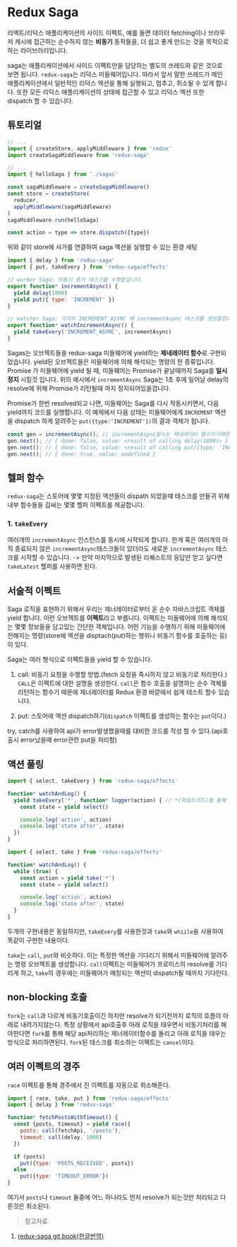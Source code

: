 # Redux Saga

리액트/리덕스 애플리케이션의 사이드 이펙트, 예를 들면 데이터 fetching이나 브라우저 캐시에 접근하는 순수하지 않는 **비동기** 동작들을, 더 쉽고 좋게 만드는 것을 목적으로하는 라이브러리입니다.

saga는 애플리케이션에서 사이드 이펙트만을 담당하는 별도의 쓰레드와 같은 것으로 보면 됩니다. `redux-saga`는 리덕스 미들웨어입니다. 따라서 앞서 말한 쓰레드가 메인 애플리케이션에서 일반적인 리덕스 엑션을 통해 실행되고, 멈추고, 취소될 수 있게 합니다. 또한 모든 리덕스 애플리케이션의 상태에 접근할 수 있고 리덕스 액션 또한 dispatch 할 수 있습니다.

## 튜토리얼

```javascript
// ...
import { createStore, applyMiddleware } from 'redux'
import createSagaMiddleware from 'redux-saga'

// ...
import { helloSaga } from './sagas'

const sagaMiddleware = createSagaMiddleware()
const store = createStore(
  reducer,
  applyMiddleware(sagaMiddleware)
)
sagaMiddleware.run(helloSaga)

const action = type => store.dispatch({type})
```
위와 같이 store에 사가를 연결하여 saga 엑션을 실행할 수 있는 환경 세팅

```javascript
import { delay } from 'redux-saga'
import { put, takeEvery } from 'redux-saga/effects'

// worker Saga: 비동기 증가 태스크를 수행할겁니다.
export function* incrementAsync() {
  yield delay(1000)
  yield put({ type: 'INCREMENT' })
}

// watcher Saga: 각각의 INCREMENT_ASYNC 에 incrementAsync 태스크를 생성할겁니다.
export function* watchIncrementAsync() {
  yield takeEvery('INCREMENT_ASYNC', incrementAsync)
}
```
Sagas는 오브젝트들을 redux-saga 미들웨어에 yield하는 **제네레이터 함수**로 구현되었습니다. yield된 오브젝트들은 미들웨어에 의해 해석되는 명령의 한 종류입니다. Promise 가 미들웨어에 yield 될 때, 미들웨어는 Promise가 끝날때까지 Saga를 **일시정지** 시킬것 입니다. 위의 예시에서 `incrementAsync` Saga는 1초 후에 일어날 delay의 resolve에 위해 Promise가 리턴될때 까지 정지되어있을겁니다.

Promise가 한번 resolved되고 나면, 미들웨어는 Saga를 다시 작동시키면서, 다음 yield까지 코드를 실행합니다. 이 예제에서 다음 상태는 미들웨어에게 `INCREMENT` 액션을 dispatch 하게 알려주는 `put({type:'INCREMENT'})`의 결과 객체가 됩니다.

```javascript
const gen = incrementAsync(); // incrementAsync함수는 제네레이터 함수이기때문에 이것을 실행하면 이터레이터 오브젝트를 반환하고,이터레이터의 next메소드는 객체를 리턴한다. { done: boolean, value: any }
gen.next(); // { done: false, value: <result of calling delay(1000)> }
gen.next(); // { done: false, value: <result of calling put({type: 'INCREMENT' })> }
gen.next(); // { done: true, value: undefined }
```

## 헬퍼 함수
`redux-saga`는 스토어에 몇몇 지정된 액션들이 dispath 되었을때 태스크를 만들귀 위해 내부 함수들을 감싸는 몇몇 헬퍼 이펙트를 제공합니다.

### 1. `takeEvery`

여러개의 `incrementAsync` 인스턴스를 동시에 시작되게 합니다. 한개 혹은 여러개의 아직 종료되지 않은 `incrementAsync`태스크들이 있더라도 새로운 `incrementAsync` 태스크를 시작할 수 있습니다. -> 만약 마지막으로 발생된 리퀘스트의 응답만 얻고 싶다면 `takeLatest` 헬퍼를 사용하면 된다.

## 서술적 이펙트

Saga 로직을 표현하기 위해서 우리는 제너레이터로부터 온 순수 자바스크립트 객체를 yield 합니다. 이런 오브젝트를 **이펙트**라고 부릅니다. 이펙트는 미들웨어에 의해 해석되는 몇몇 정보들을 담고있는 간단한 객체입니다. 어떤 기능을 수행하기 위해 미들웨어에 전해지는 명령(store에 액션을 disptach(put)하는 행위나 비동기 함수를 호출하는 등)이 있다.

Saga는 여러 형식으로 이펙트들을 yield 할 수 있습니다.

1. call: 비동기 요청을 수행할 방법.(fetch 요청을 즉시하지 않고 비동기로 처리한다.) `CALL`은 이펙트에 대한 설명을 생성한다. `call`은 함수 호출을 설명하는 순수 객체를 리턴하는 함수기 때문에 제너레이터를 Redux 환경 바깥에서 쉽게 테스트 할수 있습니다.

2. put: 스토어에 액션 dispatch하기(`dispatch` 이펙트를 생성하는 함수는 `put`이다.)

try, catch를 사용하여 api가 error발생했을때를 대비한 코드를 작성 할 수 있다.(api호출시 error났을때 error관련 put을 처리함)

## 액션 풀링

```javascript
import { select, takeEvery } from 'redux-saga/effects'

function* watchAndLog() {
  yield takeEvery('*', function* logger(action) { // *(와일드카드)를 통해 모든 액션을 캐치할 수 있다
    const state = yield select()

    console.log('action', action)
    console.log('state after', state)
  })
}
```

```javascript
import { select, take } from 'redux-saga/effects'

function* watchAndLog() {
  while (true) {
    const action = yield take('*')
    const state = yield select()

    console.log('action', action)
    console.log('state after', state)
  }
}
```
두개의 구현내용은 동일하지만, `takeEvery`를 사용한것과 `take`와 `whiile`을 사용하여 똑같이 구현한 내용이다.

`take`는 `call`, `put`와 비슷하다. 이는 특정한 액션을 기다리기 위해서 미들웨어에 알려주는 명령 오브젝트를 생성합니다. `call`이펙트는 미들웨어가 프로미스의 resolve를 기다리게 하고, `take`의 경우에는 미들웨어가 매칭되는 액션이 dispatch될 때까지 기다린다.

## non-blocking 호출

`fork`는 `call`과 다르게 비동기호출이긴 하지만 resolve가 되기전까지 로직의 흐름이 아래로 내려가지않는다. 특정 상황에서 api호출후 아래 로직을 태우면서 비동기처리를 해야한다면 `fork`를 통해 해당 api처리하는 제너레이터함수를 돌리고 아래 로직을 태우는 방식으로 처리하면된다. `fork`된 태스크를 취소하는 이펙트는 `cancel`이다.

## 여러 이펙트의 경주

`race` 이펙트를 통해 경주에서 진 이펙트를 자동으로 취소해준다.

```javascript
import { race, take, put } from 'redux-saga/effects'
import { delay } from 'redux-saga'

function* fetchPostsWithTimeout() {
  const {posts, timeout} = yield race({
    posts: call(fetchApi, '/posts'),
    timeout: call(delay, 1000)
  })

  if (posts)
    put({type: 'POSTS_RECEIVED', posts})
  else
    put({type: 'TIMEOUT_ERROR'})
}
```
여기서 `posts`나 `timeout` 둘중에 어느 하나라도 먼저 resolve가 되는것만 처리되고 다른것은 취소된다.

> 참고자료
1. [redux-saga git book(한글번역)](https://mskims.github.io/redux-saga-in-korean/introduction/BeginnerTutorial.html)